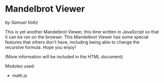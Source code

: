 Mandelbrot Viewer
=================
*by Samuel Voltz*

This is yet another Mandelbrot Viewer, this time written in JavaScript so that it can be ran on the browser. This Mandelbrot Viewer has some special features that others don't have, including being able to change the recursive formula. Hope you enjoy!

(More information will be included in the HTML document)

Modules used:
- math.js
